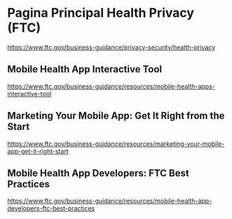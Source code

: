 
# Pagina Principal Health Privacy (FTC)

https://www.ftc.gov/business-guidance/privacy-security/health-privacy


## Mobile Health App Interactive Tool

https://www.ftc.gov/business-guidance/resources/mobile-health-apps-interactive-tool

## Marketing Your Mobile App: Get It Right from the Start

https://www.ftc.gov/business-guidance/resources/marketing-your-mobile-app-get-it-right-start

## Mobile Health App Developers: FTC Best Practices

https://www.ftc.gov/business-guidance/resources/mobile-health-app-developers-ftc-best-practices

